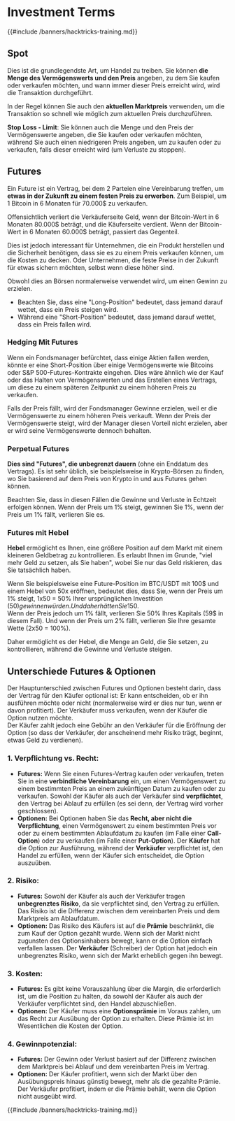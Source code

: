 # Investment Terms

{{#include /banners/hacktricks-training.md}}

## Spot

Dies ist die grundlegendste Art, um Handel zu treiben. Sie können **die Menge des Vermögenswerts und den Preis** angeben, zu dem Sie kaufen oder verkaufen möchten, und wann immer dieser Preis erreicht wird, wird die Transaktion durchgeführt.

In der Regel können Sie auch den **aktuellen Marktpreis** verwenden, um die Transaktion so schnell wie möglich zum aktuellen Preis durchzuführen.

**Stop Loss - Limit**: Sie können auch die Menge und den Preis der Vermögenswerte angeben, die Sie kaufen oder verkaufen möchten, während Sie auch einen niedrigeren Preis angeben, um zu kaufen oder zu verkaufen, falls dieser erreicht wird (um Verluste zu stoppen).

## Futures

Ein Future ist ein Vertrag, bei dem 2 Parteien eine Vereinbarung treffen, um **etwas in der Zukunft zu einem festen Preis zu erwerben**. Zum Beispiel, um 1 Bitcoin in 6 Monaten für 70.000$ zu verkaufen.

Offensichtlich verliert die Verkäuferseite Geld, wenn der Bitcoin-Wert in 6 Monaten 80.000$ beträgt, und die Käuferseite verdient. Wenn der Bitcoin-Wert in 6 Monaten 60.000$ beträgt, passiert das Gegenteil.

Dies ist jedoch interessant für Unternehmen, die ein Produkt herstellen und die Sicherheit benötigen, dass sie es zu einem Preis verkaufen können, um die Kosten zu decken. Oder Unternehmen, die feste Preise in der Zukunft für etwas sichern möchten, selbst wenn diese höher sind.

Obwohl dies an Börsen normalerweise verwendet wird, um einen Gewinn zu erzielen.

* Beachten Sie, dass eine "Long-Position" bedeutet, dass jemand darauf wettet, dass ein Preis steigen wird.
* Während eine "Short-Position" bedeutet, dass jemand darauf wettet, dass ein Preis fallen wird.

### Hedging Mit Futures <a href="#mntl-sc-block_7-0" id="mntl-sc-block_7-0"></a>

Wenn ein Fondsmanager befürchtet, dass einige Aktien fallen werden, könnte er eine Short-Position über einige Vermögenswerte wie Bitcoins oder S&P 500-Futures-Kontrakte eingehen. Dies wäre ähnlich wie der Kauf oder das Halten von Vermögenswerten und das Erstellen eines Vertrags, um diese zu einem späteren Zeitpunkt zu einem höheren Preis zu verkaufen.

Falls der Preis fällt, wird der Fondsmanager Gewinne erzielen, weil er die Vermögenswerte zu einem höheren Preis verkauft. Wenn der Preis der Vermögenswerte steigt, wird der Manager diesen Vorteil nicht erzielen, aber er wird seine Vermögenswerte dennoch behalten.

### Perpetual Futures

**Dies sind "Futures", die unbegrenzt dauern** (ohne ein Enddatum des Vertrags). Es ist sehr üblich, sie beispielsweise in Krypto-Börsen zu finden, wo Sie basierend auf dem Preis von Krypto in und aus Futures gehen können.

Beachten Sie, dass in diesen Fällen die Gewinne und Verluste in Echtzeit erfolgen können. Wenn der Preis um 1% steigt, gewinnen Sie 1%, wenn der Preis um 1% fällt, verlieren Sie es.

### Futures mit Hebel

**Hebel** ermöglicht es Ihnen, eine größere Position auf dem Markt mit einem kleineren Geldbetrag zu kontrollieren. Es erlaubt Ihnen im Grunde, "viel mehr Geld zu setzen, als Sie haben", wobei Sie nur das Geld riskieren, das Sie tatsächlich haben.

Wenn Sie beispielsweise eine Future-Position im BTC/USDT mit 100$ und einem Hebel von 50x eröffnen, bedeutet dies, dass Sie, wenn der Preis um 1% steigt, 1x50 = 50% Ihrer ursprünglichen Investition (50$) gewinnen würden. Und daher hätten Sie 150$.\
Wenn der Preis jedoch um 1% fällt, verlieren Sie 50% Ihres Kapitals (59$ in diesem Fall). Und wenn der Preis um 2% fällt, verlieren Sie Ihre gesamte Wette (2x50 = 100%).

Daher ermöglicht es der Hebel, die Menge an Geld, die Sie setzen, zu kontrollieren, während die Gewinne und Verluste steigen.

## Unterschiede Futures & Optionen

Der Hauptunterschied zwischen Futures und Optionen besteht darin, dass der Vertrag für den Käufer optional ist: Er kann entscheiden, ob er ihn ausführen möchte oder nicht (normalerweise wird er dies nur tun, wenn er davon profitiert). Der Verkäufer muss verkaufen, wenn der Käufer die Option nutzen möchte.\
Der Käufer zahlt jedoch eine Gebühr an den Verkäufer für die Eröffnung der Option (so dass der Verkäufer, der anscheinend mehr Risiko trägt, beginnt, etwas Geld zu verdienen).

### 1. **Verpflichtung vs. Recht:**

* **Futures:** Wenn Sie einen Futures-Vertrag kaufen oder verkaufen, treten Sie in eine **verbindliche Vereinbarung** ein, um einen Vermögenswert zu einem bestimmten Preis an einem zukünftigen Datum zu kaufen oder zu verkaufen. Sowohl der Käufer als auch der Verkäufer sind **verpflichtet**, den Vertrag bei Ablauf zu erfüllen (es sei denn, der Vertrag wird vorher geschlossen).
* **Optionen:** Bei Optionen haben Sie das **Recht, aber nicht die Verpflichtung**, einen Vermögenswert zu einem bestimmten Preis vor oder zu einem bestimmten Ablaufdatum zu kaufen (im Falle einer **Call-Option**) oder zu verkaufen (im Falle einer **Put-Option**). Der **Käufer** hat die Option zur Ausführung, während der **Verkäufer** verpflichtet ist, den Handel zu erfüllen, wenn der Käufer sich entscheidet, die Option auszuüben.

### 2. **Risiko:**

* **Futures:** Sowohl der Käufer als auch der Verkäufer tragen **unbegrenztes Risiko**, da sie verpflichtet sind, den Vertrag zu erfüllen. Das Risiko ist die Differenz zwischen dem vereinbarten Preis und dem Marktpreis am Ablaufdatum.
* **Optionen:** Das Risiko des Käufers ist auf die **Prämie** beschränkt, die zum Kauf der Option gezahlt wurde. Wenn sich der Markt nicht zugunsten des Optionsinhabers bewegt, kann er die Option einfach verfallen lassen. Der **Verkäufer** (Schreiber) der Option hat jedoch ein unbegrenztes Risiko, wenn sich der Markt erheblich gegen ihn bewegt.

### 3. **Kosten:**

* **Futures:** Es gibt keine Vorauszahlung über die Margin, die erforderlich ist, um die Position zu halten, da sowohl der Käufer als auch der Verkäufer verpflichtet sind, den Handel abzuschließen.
* **Optionen:** Der Käufer muss eine **Optionsprämie** im Voraus zahlen, um das Recht zur Ausübung der Option zu erhalten. Diese Prämie ist im Wesentlichen die Kosten der Option.

### 4. **Gewinnpotenzial:**

* **Futures:** Der Gewinn oder Verlust basiert auf der Differenz zwischen dem Marktpreis bei Ablauf und dem vereinbarten Preis im Vertrag.
* **Optionen:** Der Käufer profitiert, wenn sich der Markt über den Ausübungspreis hinaus günstig bewegt, mehr als die gezahlte Prämie. Der Verkäufer profitiert, indem er die Prämie behält, wenn die Option nicht ausgeübt wird.

{{#include /banners/hacktricks-training.md}}
